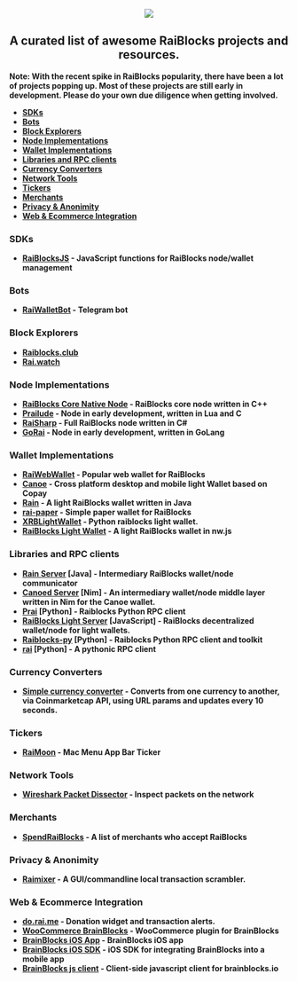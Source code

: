 <p align="center">
  <img src="https://i.imgur.com/CMUz7Ni.png"><b />
  <h2 align="center">A curated list of awesome RaiBlocks projects and resources.</h2>
  <p> Note: With the recent spike in RaiBlocks popularity, there have been a lot of projects popping up. Most of these projects are still early in development. <b>Please do your own due diligence when getting involved.</b></p>
</p>

* [SDKs](#SDKs)
* [Bots](#Bots)
* [Block Explorers](#BlockExplorers)
* [Node Implementations](#NodeImplementations)
* [Wallet Implementations](#WalletImplementations)
* [Libraries and RPC clients](#RPCServers)
* [Currency Converters](#RaiBlocksCurrencyConverters)
* [Network Tools](#NetworkTools)
* [Tickers](#Tickers)
* [Merchants](#Merchants)
* [Privacy & Anonimity](#Privacy)
* [Web & Ecommerce Integration](#WebIntegration)

<a name="SDKs"></a>
### SDKs
* [RaiBlocksJS](https://github.com/SergiySW/RaiBlocksJS) - JavaScript functions for RaiBlocks node/wallet management

<a name="Bots"></a>
### Bots
* [RaiWalletBot](https://github.com/SergiySW/RaiWalletBot) - Telegram bot

<a name="BlockExplorers"></a>
### Block Explorers
* [Raiblocks.club](https://www.raiblocks.club)
* [Rai.watch](https://rai.watch)

<a name="NodeImplementations"></a>
### Node Implementations
* [RaiBlocks Core Native Node](https://github.com/clemahieu/raiblocks) - RaiBlocks core node written in C++
* [Prailude](https://github.com/slact/prailude) - Node in early development, written in Lua and C
* [RaiSharp](https://github.com/vardthomas/Aggrex.RaiSharp) - Full RaiBlocks node written in C#
* [GoRai](https://github.com/frankh/rai) - Node in early development, written in GoLang

<a name="WalletImplementations"></a>
### Wallet Implementations
* [RaiWebWallet](https://github.com/jaimehgb/RaiWebWallet) - Popular web wallet for RaiBlocks
* [Canoe](https://getcanoe.io) - Cross platform desktop and mobile light Wallet based on Copay
* [Rain](https://github.com/thehen101/Rain) - A light RaiBlocks wallet written in Java
* [rai-paper](https://github.com/Blootoon/rai-paper) - Simple paper wallet for RaiBlocks
* [XRBLightWallet](https://github.com/BenedictThompson/XRBLightWallet) - Python raiblocks light wallet.
* [RaiBlocks Light Wallet](https://github.com/AugustoResende/RaiLightWallet) - A light RaiBlocks wallet in nw.js

<a name="RPCServers"></a>
### Libraries and RPC clients
* [Rain Server](https://github.com/thehen101/RainServer) [Java] - Intermediary RaiBlocks wallet/node communicator
* [Canoed Server](https://github.com/getcanoe/canoed) [Nim] - An intermediary wallet/node middle layer written in Nim for the Canoe wallet.
* [Prai](https://github.com/jxub/prai) [Python] - Raiblocks Python RPC client
* [RaiBlocks Light Server](https://github.com/AugustoResende/RaiLightServer) [JavaScript] - RaiBlocks decentralized wallet/node for light wallets.
* [Raiblocks-py](https://github.com/dourvaris/raiblocks-py) [Python] - Raiblocks Python RPC client and toolkit
* [rai](https://github.com/kennell/rai) [Python] - A pythonic RPC client


<a name="RaiBlocksCurrencyConverters"></a>
### Currency Converters
* [Simple currency converter](http://raiw.krampe.se/value.html?currency=raiblocks&to=usd&value=100) - Converts from one currency to another, via Coinmarketcap API, using URL params and updates every 10 seconds.

<a name="Tickers"></a>
### Tickers
* [RaiMoon](https://github.com/dannytatom/RaiMoon) - Mac Menu App Bar Ticker

<a name="NetworkTools"></a>
### Network Tools
* [Wireshark Packet Dissector](https://gist.github.com/slact/63571aad31d8f445ac045391a7857ef5) - Inspect packets on the network

<a name="Merchants"></a>
### Merchants
* [SpendRaiBlocks](https://www.spendraiblocks.com/) - A list of merchants who accept RaiBlocks

<a name="Privacy"></a>
### Privacy & Anonimity 
* [Raimixer](https://github.com/juanjux/raimixer/) - A GUI/commandline local
  transaction scrambler.

<a name="WebIntegration"></a>
### Web & Ecommerce Integration
* [do.rai.me](https://doraime.com/) - Donation widget and transaction alerts.
* [WooCommerce BrainBlocks](https://github.com/brainblocks/woocommerce-brainblocks) - WooCommerce plugin for BrainBlocks
* [BrainBlocks iOS App](https://github.com/brainblocks/brainblocks-ios) - BrainBlocks iOS app
* [BrainBlocks iOS SDK](https://github.com/brainblocks/brainblocks-ios-sdk) - iOS SDK for integrating BrainBlocks into a mobile app
* [BrainBlocks js client](https://github.com/brainblocks/brainblocks) - Client-side javascript client for brainblocks.io



